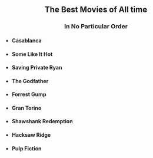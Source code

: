 <h2 align = "center"> The Best Movies of All time </h2>
<h3 align = "center"> In No Particular Order </h3>


* <h4> Casablanca
* <h4> Some Like It Hot
* <h4> Saving Private Ryan
* <h4> The Godfather
* <h4> Forrest Gump
* <h4> Gran Torino
* <h4> Shawshank Redemption
* <h4> Hacksaw Ridge
* <h4> Pulp Fiction
